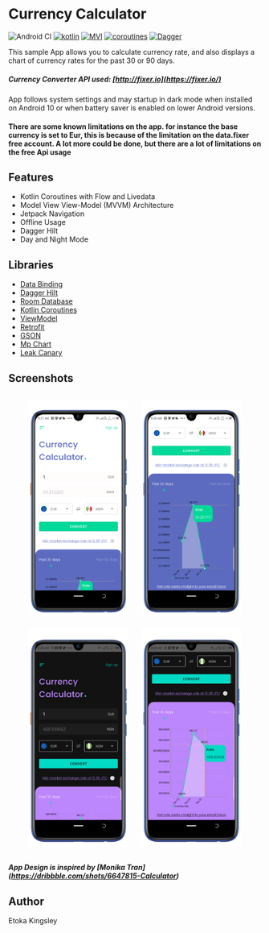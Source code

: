 # Currency Calculator

![Android CI](https://github.com/sleez007/currency_converter/workflows/Android%20CI/badge.svg) [![kotlin](https://img.shields.io/badge/Kotlin-1.4.xx-blue)](https://kotlinlang.org/) [![MVI ](https://img.shields.io/badge/Architecture-MVVM-brightgreen)](https://developer.android.com/jetpack/guide) [![coroutines](https://img.shields.io/badge/Kotlin-Coroutines-orange)](https://developer.android.com/kotlin/coroutines) [![Dagger](https://img.shields.io/badge/Dagger-Hilt-orange)](https://dagger.dev/hilt)

This sample App allows you to calculate currency rate, and also displays a chart of currency rates for the past 30 or 90 days.

##### Currency Converter API used: [http://fixer.io](https://fixer.io/)

 App follows system settings and may startup in dark mode when installed on Android 10 or when battery saver is enabled on lower Android versions.

#### There are some known limitations on the app. for instance the base currency is set to Eur, this is because of the limitation on the data.fixer free account. A lot more could be done, but there are a lot of limitations on the free Api usage

## Features

* Kotlin Coroutines with Flow and Livedata
* Model View View-Model (MVVM) Architecture
* Jetpack Navigation
* Offline Usage
* Dagger Hilt
* Day and Night Mode

## Libraries

* [Data Binding](https://developer.android.com/topic/libraries/data-binding)
* [Dagger Hilt](https://dagger.dev/hilt)
* [Room Database](https://developer.android.com/training/data-storage/room)
* [Kotlin Coroutines](https://github.com/Kotlin/kotlinx.coroutines)
* [ViewModel](https://developer.android.com/topic/libraries/architecture/viewmodel)
* [Retrofit](https://square.github.io/retrofit/)
* [GSON](https://github.com/google/gson)
* [Mp Chart](https://github.com/PhilJay/MPAndroidChart)
* [Leak Canary](https://square.github.io/leakcanary/)

<h2 align="left">Screenshots</h2>
<h4 align="center">
<img src="screenshots/day_1.png" width="40%" vspace="10" hspace="10">
<img src="screenshots/day_2.png" width="40%" vspace="10" hspace="10"><br/>
<img src="screenshots/night_1.png" width="40%" vspace="10" hspace="10"">
<img src="screenshots/night_2.png" width="40%" vspace="10" hspace="10""><br>

##### App Design is inspired by [Monika Tran] (https://dribbble.com/shots/6647815-Calculator)

## Author
Etoka Kingsley
